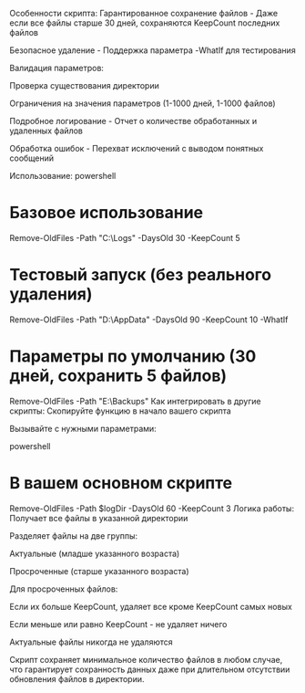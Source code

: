 Особенности скрипта:
Гарантированное сохранение файлов - Даже если все файлы старше 30 дней, сохраняются KeepCount последних файлов

Безопасное удаление - Поддержка параметра -WhatIf для тестирования

Валидация параметров:

Проверка существования директории

Ограничения на значения параметров (1-1000 дней, 1-1000 файлов)

Подробное логирование - Отчет о количестве обработанных и удаленных файлов

Обработка ошибок - Перехват исключений с выводом понятных сообщений

Использование:
powershell
# Базовое использование
Remove-OldFiles -Path "C:\Logs" -DaysOld 30 -KeepCount 5

# Тестовый запуск (без реального удаления)
Remove-OldFiles -Path "D:\AppData" -DaysOld 90 -KeepCount 10 -WhatIf

# Параметры по умолчанию (30 дней, сохранить 5 файлов)
Remove-OldFiles -Path "E:\Backups"
Как интегрировать в другие скрипты:
Скопируйте функцию в начало вашего скрипта

Вызывайте с нужными параметрами:

powershell
# В вашем основном скрипте
Remove-OldFiles -Path $logDir -DaysOld 60 -KeepCount 3
Логика работы:
Получает все файлы в указанной директории

Разделяет файлы на две группы:

Актуальные (младше указанного возраста)

Просроченные (старше указанного возраста)

Для просроченных файлов:

Если их больше KeepCount, удаляет все кроме KeepCount самых новых

Если меньше или равно KeepCount - не удаляет ничего

Актуальные файлы никогда не удаляются

Скрипт сохраняет минимальное количество файлов в любом случае, что гарантирует сохранность данных даже при длительном отсутствии обновления файлов в директории.
